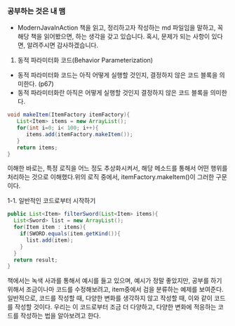 ### 공부하는 것은 내 맴
- ModernJavaInAction 책을 읽고, 정리하고자 작성하는 md 파일임을 말하고,
  꼭 해당 책을 읽어봤으면, 하는 생각을 갖고 있습니다. 혹시, 문제가 되는 사항이 있다면,
  알려주시면 감사하겠습니다.
  
1. 동적 파라미터화 코드(Behavior Parameterization)
- 동적 파라미터화 코드는 아직 어떻게 실행할 것인지, 결정하지 않은 코드 블록을 의미한다. (p67)
- 동적 파라미터화란 아직은 어떻게 실행할 것인지 결정하지 않은 코드 블록을 의미한다.
``` java
void makeItem(ItemFactory itemFactory){
   List<Item> items = new ArrayList();
   for(int i=0; i< 100; i++){
      items.add(itemFactory.makeItem());
   }
   return items;
}
```
 이해한 바로는, 특정 로직을 어느 정도 추상화시켜서, 해당 메소드를 통해서 어떤 행위를 
처리하는 것으로 이해했다.위의 로직 중에서, itemFactory.makeItem()이 그러한 구문이다.

1-1. 일반적인 코드로부터 시작하기
```java
public List<Item> filterSword(List<Item> items){
  List<Sword> list = new ArrayList();
  for(Item item : items){
    if(SWORD.equals(item.getKind()){
      list.add(item);
    }
  }
  return result;
}
```
책에서는 녹색 사과를 통해서 예시를 들고 있으며, 예시가 정말 좋았지만, 공부를 하기 위해서
조금이나마 코드를 수정해보려고, item중에서 검을 분류하는 예제를 보여준다.
 일반적으로, 코드를 작성할 때, 다양한 변화를 생각하지 않고 작성할 때, 이와 같이 코드를
 작성할 것이다. 우리는 이 코드로부터 조금 더 다양하고, 다양한 변화에 적응하는 코드를
 작성하는 법을 알아보려고 한다.
